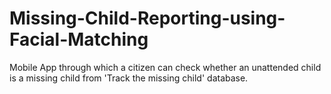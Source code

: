 # Missing-Child-Reporting-using-Facial-Matching

Mobile App through which a citizen can check whether an unattended child is a missing child from 'Track the missing child' database.
